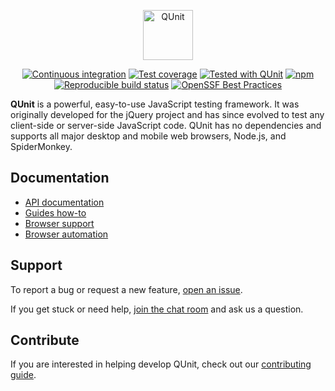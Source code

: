 <p align="center"><img src="docs/img/logo-with-colored-dark-text.svg" height="80" alt="QUnit"></p>

<div align="center">

[![Continuous integration](https://github.com/qunitjs/qunit/actions/workflows/CI.yaml/badge.svg)](https://github.com/qunitjs/qunit/actions/workflows/CI.yaml)
[![Test coverage](https://coveralls.io/repos/qunitjs/qunit/badge.svg)](https://coveralls.io/github/qunitjs/qunit)
[![Tested with QUnit](https://qunitjs.com/testedwith.svg)](https://qunitjs.com/badge/)
[![npm](https://img.shields.io/npm/v/qunit.svg?style=flat)](https://www.npmjs.com/package/qunit)
[![Reproducible build status](https://img.shields.io/badge/Reproducible_Builds-ok-success?labelColor=1e5b96)](https://github.com/qunitjs/qunit/actions/workflows/reproducible.yaml)
[![OpenSSF Best Practices](https://www.bestpractices.dev/projects/5751/badge)](https://www.bestpractices.dev/projects/5751)

</div>

**QUnit** is a powerful, easy-to-use JavaScript testing framework. It was originally developed for the jQuery project and has since evolved to test any client-side or server-side JavaScript code. QUnit has no dependencies and supports all major desktop and mobile web browsers, Node.js, and SpiderMonkey.

## Documentation

* [API documentation](https://qunitjs.com/api/)
* [Guides how-to](https://qunitjs.com/guides/)
* [Browser support](https://qunitjs.com/intro/#compatibility)
* [Browser automation](https://qunitjs.com/browser/#integrations)

## Support

To report a bug or request a new feature, [open an issue](https://github.com/qunitjs/qunit/issues).

If you get stuck or need help, [join the chat room](https://qunitjs.com/intro/#support) and ask us a question.

## Contribute

If you are interested in helping develop QUnit, check out our [contributing guide](./CONTRIBUTING.md).
